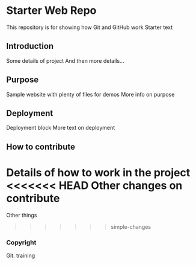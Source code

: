 # Starter Web Repo

This repository is for showing how Git and GitHub work
Starter text

## Introduction

Some details of project
And then more details...

## Purpose

Sample website with plenty of files for demos
More info on purpose

## Deployment

Deployment block
More text on deployment

## How to contribute

Details of how to work in the project
<<<<<<< HEAD
Other changes on contribute
=======
Other things
>>>>>>> simple-changes

### Copyright

Git. training